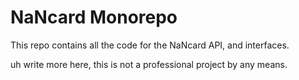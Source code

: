 # NaNcard Monorepo

This repo contains all the code for the NaNcard API, and interfaces.

uh write more here, this is not a professional project by any means.
